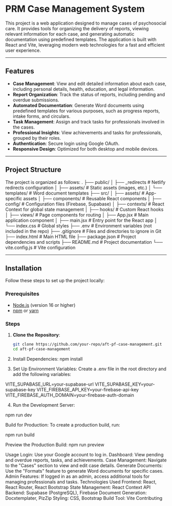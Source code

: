 # PRM Case Management System

This project is a web application designed to manage cases of psychosocial care. It provides tools for organizing the delivery of reports, viewing relevant information for each case, and generating automatic documentation using predefined templates. The application is built with React and Vite, leveraging modern web technologies for a fast and efficient user experience.

---

## Features

- **Case Management**: View and edit detailed information about each case, including personal details, health, education, and legal information.
- **Report Organization**: Track the status of reports, including pending and overdue submissions.
- **Automated Documentation**: Generate Word documents using predefined templates for various purposes, such as progress reports, intake forms, and circulars.
- **Task Management**: Assign and track tasks for professionals involved in the cases.
- **Professional Insights**: View achievements and tasks for professionals, grouped by their roles.
- **Authentication**: Secure login using Google OAuth.
- **Responsive Design**: Optimized for both desktop and mobile devices.

---

## Project Structure

The project is organized as follows:
. ├── public/ 
│ ├── _redirects # Netlify redirects configuration 
│ ├── assets/ # Static assets (images, etc.) 
│ └── templates/ # Word document templates 
├── src/ 
│ ├── assets/ # App-specific assets 
│ ├── components/ # Reusable React components 
│ ├── config/ # Configuration files (Firebase, Supabase) 
│ ├── contexts/ # React Context for global state management 
│ ├── hooks/ # Custom React hooks 
│ ├── views/ # Page components for routing 
│ ├── App.jsx # Main application component 
│ ├── main.jsx # Entry point for the React app 
│ └── index.css # Global styles 
├── .env # Environment variables (not included in the repo) 
├── .gitignore # Files and directories to ignore in Git 
├── index.html # Main HTML file 
├── package.json # Project dependencies and scripts 
├── README.md # Project documentation 
└── vite.config.js # Vite configuration


---

## Installation

Follow these steps to set up the project locally:

### Prerequisites

- [Node.js](https://nodejs.org/) (version 16 or higher)
- [npm](https://www.npmjs.com/) or [yarn](https://yarnpkg.com/)

### Steps

1. **Clone the Repository**:
   ```bash
   git clone https://github.com/your-repo/aft-pf-case-management.git
   cd aft-pf-case-management

2. Install Dependencies:
npm install

3. Set Up Environment Variables: Create a .env file in the root directory and add the following variables:

VITE_SUPABASE_URL=your-supabase-url
VITE_SUPABASE_KEY=your-supabase-key
VITE_FIREBASE_API_KEY=your-firebase-api-key
VITE_FIREBASE_AUTH_DOMAIN=your-firebase-auth-domain

4. Run the Development Server:

npm run dev

Build for Production: To create a production build, run:

npm run build

Preview the Production Build:
npm run preview

Usage
Login: Use your Google account to log in.
Dashboard: View pending and overdue reports, tasks, and achievements.
Case Management: Navigate to the "Cases" section to view and edit case details.
Generate Documents: Use the "Formats" feature to generate Word documents for specific cases.
Admin Features: If logged in as an admin, access additional tools for managing professionals and tasks.
Technologies Used
Frontend: React, React Router, React Bootstrap
State Management: React Context API
Backend: Supabase (PostgreSQL), Firebase
Document Generation: Docxtemplater, PizZip
Styling: CSS, Bootstrap
Build Tool: Vite
Contributing
